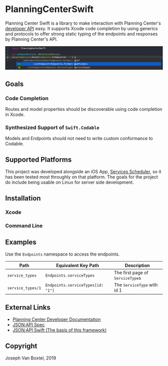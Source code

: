 # PlanningCenterSwift

Planning Center Swift is a library to make interaction with Planning Center's [developer API](https://developer.planning.center/docs/#/introduction) easy. It supports Xcode code completion by using generics and protocols to offer strong static typing of the endpoints and responses by Planning Center's API.

![Code completion is supported for endpoint completion](Documentation/endpointCodeCompletion.png)

## Goals
### Code Completion
Routes and model properties should be discoverable using code completion in Xcode.
### Synthesized Support of `Swift.Codable`
Models and Endpoints should not need to write custom conformance to Codable.

## Supported Platforms
This project was developed alongside an iOS App, [Services Scheduler](), so it has been tested most throughly on that platform. The goals for the project do include being usable on Linux for server side development.

## Installation
### Xcode

### Command Line

## Examples
Use the `Endpoints` namespace to access the endpoints.

| Path | Equivalent Key Path | Description |
| ----- | ----------------------- | -------------- |
| `service_types` | `Endpoints.serviceTypes` | The first page of `ServiceType`s |
| `service_types/1` | `Endpoints.serviceTypes[id: "1"]` | The `ServiceType` with id 1 |


## External Links
- [Planning Center Developer Documentation](https://developer.planning.center)
- [JSON:API Spec](https://jsonapi.org)
- [JSON:API Swift (The basis of this framework)](https://github.com/javb99/SwiftJSONAPI)


## Copyright
Joseph Van Boxtel, 2019
